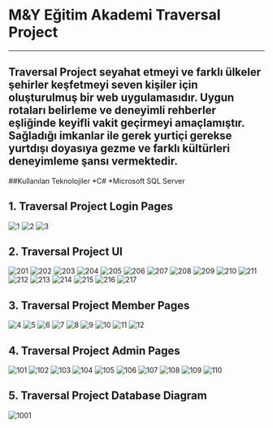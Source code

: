 # M&Y Eğitim Akademi Traversal Project
---
**Traversal Project seyahat etmeyi ve farklı ülkeler şehirler keşfetmeyi seven kişiler için oluşturulmuş bir web uygulamasıdır.
Uygun rotaları belirleme ve deneyimli rehberler eşliğinde keyifli vakit geçirmeyi amaçlamıştır. Sağladığı imkanlar ile gerek yurtiçi gerekse yurtdışı doyasıya gezme ve farklı kültürleri deneyimleme şansı vermektedir.**
---

##Kullanılan Teknolojiler
*C#
*Microsoft SQL Server


## 1. Traversal Project Login Pages

![1](https://github.com/ozlemkarakoc/TraversalCoreProject/assets/59397710/e0c17bc7-27dc-488e-8f8c-e642dc61bfe5)
![2](https://github.com/ozlemkarakoc/TraversalCoreProject/assets/59397710/477dcc9e-d91c-4e14-bc96-4cfdfbe25575)
![3](https://github.com/ozlemkarakoc/TraversalCoreProject/assets/59397710/3c1963d0-4097-4abe-9b41-0f0734af11e5)

## 2. Traversal Project UI

![201](https://github.com/ozlemkarakoc/TraversalCoreProject/assets/59397710/f35d3cc2-6bae-4583-8bb3-5682e8759d23)
![202](https://github.com/ozlemkarakoc/TraversalCoreProject/assets/59397710/a73927c8-ee07-40f0-80d0-2f8ec22ce7f8)
![203](https://github.com/ozlemkarakoc/TraversalCoreProject/assets/59397710/01a6f0c8-c7f7-4dc0-8e4a-66ee07215ff4)
![204](https://github.com/ozlemkarakoc/TraversalCoreProject/assets/59397710/cb109ce8-18fa-4773-930b-62cb0a3f2438)
![205](https://github.com/ozlemkarakoc/TraversalCoreProject/assets/59397710/b225f6cf-8bca-4f0c-aa19-16de66488f23)
![206](https://github.com/ozlemkarakoc/TraversalCoreProject/assets/59397710/2ba02e21-da70-4faa-8f7c-8062f05d450d)
![207](https://github.com/ozlemkarakoc/TraversalCoreProject/assets/59397710/b6204d96-1b23-4a64-a630-43ec165265b2)
![208](https://github.com/ozlemkarakoc/TraversalCoreProject/assets/59397710/61c2f7d0-8818-46a8-a68f-bb6b0af209a2)
![209](https://github.com/ozlemkarakoc/TraversalCoreProject/assets/59397710/ccffe038-1471-45f6-9e89-35ae9f10c5df)
![210](https://github.com/ozlemkarakoc/TraversalCoreProject/assets/59397710/22937bf8-6475-416b-a3ae-80e676b7f77a)
![211](https://github.com/ozlemkarakoc/TraversalCoreProject/assets/59397710/9078dc22-2d52-48a8-bbe1-11cd5900c57c)
![212](https://github.com/ozlemkarakoc/TraversalCoreProject/assets/59397710/7b55d50c-6012-4131-9cc2-736777c322a6)
![213](https://github.com/ozlemkarakoc/TraversalCoreProject/assets/59397710/ebc14cbf-0898-409f-822d-9e00b9378d0d)
![214](https://github.com/ozlemkarakoc/TraversalCoreProject/assets/59397710/64740455-3a8f-4960-a6c0-d0de09527d65)
![215](https://github.com/ozlemkarakoc/TraversalCoreProject/assets/59397710/2f6f8675-c896-4720-9c34-72bd3013ea2e)
![216](https://github.com/ozlemkarakoc/TraversalCoreProject/assets/59397710/1fb3c4d4-58cb-4a81-87c3-a53654172df1)
![217](https://github.com/ozlemkarakoc/TraversalCoreProject/assets/59397710/d5cc3e79-1e95-44c4-9437-2912a525c972)

## 3. Traversal Project Member Pages

![4](https://github.com/ozlemkarakoc/TraversalCoreProject/assets/59397710/61513eb5-c92e-4753-8d1a-16b2ee2dd45e)
![5](https://github.com/ozlemkarakoc/TraversalCoreProject/assets/59397710/f16ad1ec-2704-4067-8a50-5b2557473579)
![6](https://github.com/ozlemkarakoc/TraversalCoreProject/assets/59397710/ae7d5ce0-2f88-41d8-b43c-5965d37f7f3c)
![7](https://github.com/ozlemkarakoc/TraversalCoreProject/assets/59397710/a0398955-e459-4d83-8004-5b56508da8a4)
![8](https://github.com/ozlemkarakoc/TraversalCoreProject/assets/59397710/1df552a1-b048-4624-9746-73ffe1129f07)
![9](https://github.com/ozlemkarakoc/TraversalCoreProject/assets/59397710/b83eba5d-c979-4793-9311-241f55825fdf)
![10](https://github.com/ozlemkarakoc/TraversalCoreProject/assets/59397710/3bf37c6d-bcb6-4eac-80e7-6f865cf09730)
![11](https://github.com/ozlemkarakoc/TraversalCoreProject/assets/59397710/d7a227d2-c95c-481b-b7be-6ca031a3d70d)
![12](https://github.com/ozlemkarakoc/TraversalCoreProject/assets/59397710/15cc1a61-2436-47c7-bca4-212856cd75a5)

## 4. Traversal Project Admin Pages

![101](https://github.com/ozlemkarakoc/TraversalCoreProject/assets/59397710/d55c4c69-ed88-42f5-b26b-e00f9d8c9df6)
![102](https://github.com/ozlemkarakoc/TraversalCoreProject/assets/59397710/427b55e7-f78c-4c2b-b548-8843619cb426)
![103](https://github.com/ozlemkarakoc/TraversalCoreProject/assets/59397710/1513742a-7d19-4267-bf51-4cad7f7e4140)
![104](https://github.com/ozlemkarakoc/TraversalCoreProject/assets/59397710/21565445-935a-4c1c-b683-8bb83672cfa0)
![105](https://github.com/ozlemkarakoc/TraversalCoreProject/assets/59397710/9a02ffa2-a4c2-4fe8-8732-09559d269c23)
![106](https://github.com/ozlemkarakoc/TraversalCoreProject/assets/59397710/d1e433ea-c5e5-4f92-a823-f0183535cefc)
![107](https://github.com/ozlemkarakoc/TraversalCoreProject/assets/59397710/8d0b353b-fb87-438d-b6b9-9b57da793ec5)
![108](https://github.com/ozlemkarakoc/TraversalCoreProject/assets/59397710/4f90a4bf-72dc-439f-8b04-5750d602cd63)
![109](https://github.com/ozlemkarakoc/TraversalCoreProject/assets/59397710/29227216-1fa1-4e7a-9a38-43dadc03e67b)
![110](https://github.com/ozlemkarakoc/TraversalCoreProject/assets/59397710/791d8439-e972-419d-b661-10cfed63dea1)

## 5. Traversal Project Database Diagram

![1001](https://github.com/ozlemkarakoc/TraversalCoreProject/assets/59397710/5712cbaf-81e8-434b-8f0e-f615ed2b1da3)
